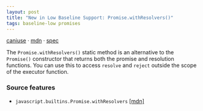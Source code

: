 ```yaml
---
layout: post
title: "New in Low Baseline Support: Promise.withResolvers()"
tags: baseline-low promises
---
```


[caniuse](https://caniuse.com/?search=promise-withresolvers) · [mdn](https://developer.mozilla.org/en-US/search?q=Promise.withResolvers()) · [spec](https://tc39.es/proposal-promise-with-resolvers/#sec-promise.withResolvers)

The `Promise.withResolvers()` static method is an alternative to the `Promise()` constructor that returns both the promise and resolution functions. You can use this to access `resolve` and `reject` outside the scope of the executor function.

### Source features

- ``javascript.builtins.Promise.withResolvers`` [[mdn]](https://developer.mozilla.org/en-US/search?q=javascript.builtins.Promise.withResolvers)
